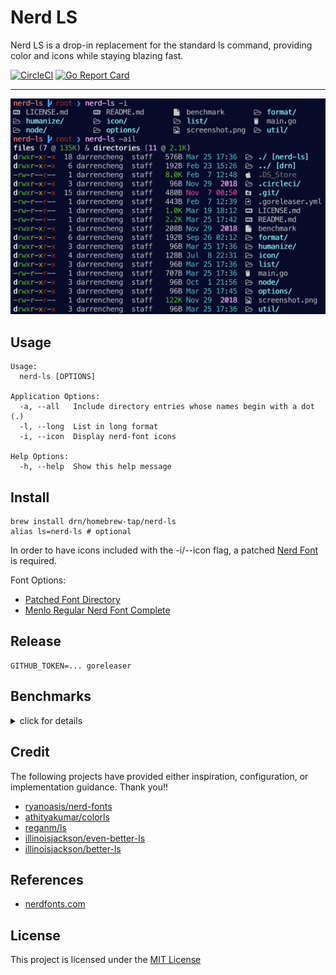 # Nerd LS

Nerd LS is a drop-in replacement for the standard ls command, providing color
and icons while staying blazing fast.

[![CircleCI](https://circleci.com/gh/drn/nerd-ls.svg?style=svg)](https://circleci.com/gh/drn/nerd-ls)
[![Go Report Card](https://goreportcard.com/badge/github.com/drn/nerd-ls)](https://goreportcard.com/report/github.com/drn/nerd-ls)

* * *

<p align="center"><img src="screenshot.png" width="600"></p>

## Usage

```
Usage:
  nerd-ls [OPTIONS]

Application Options:
  -a, --all   Include directory entries whose names begin with a dot (.)
  -l, --long  List in long format
  -i, --icon  Display nerd-font icons

Help Options:
  -h, --help  Show this help message
```

## Install

```
brew install drn/homebrew-tap/nerd-ls
alias ls=nerd-ls # optional
```

In order to have icons included with the -i/--icon flag, a patched
[Nerd Font](http://nerdfonts.com/)
is required.

Font Options:

* [Patched Font Directory](https://github.com/ryanoasis/nerd-fonts#patched-fonts)
* [Menlo Regular Nerd Font Complete](https://github.com/drn/dots/blob/master/fonts/Menlo%20Regular%20Nerd%20Font%20Complete.otf)

## Release

```
GITHUB_TOKEN=... goreleaser
```

## Benchmarks

<details>
<summary>click for details</summary>
<p>

ls
```
❯ hyperfine "ls" --warmup 5
Benchmark #1: ls
  Time (mean ± σ):       1.6 ms ±   0.5 ms    [User: 0.6 ms, System: 0.8 ms]
  Range (min … max):     1.0 ms …   3.3 ms    572 runs
```

[nerd-ls](https://github.com/drn/nerd-ls)
```
❯ hyperfine "nerd-ls" --warmup 5
Benchmark #1: nerd-ls
  Time (mean ± σ):       6.0 ms ±   0.7 ms    [User: 2.4 ms, System: 2.3 ms]
  Range (min … max):     5.0 ms …   8.0 ms    365 runs
```

[exa](https://github.com/ogham/exa)
```
❯ hyperfine "exa" --warmup 5
Benchmark #1: exa
  Time (mean ± σ):       8.5 ms ±   0.7 ms    [User: 4.8 ms, System: 3.0 ms]
  Range (min … max):     7.6 ms …  11.2 ms    252 runs
```

[colorls](https://github.com/athityakumar/colorls)
```
❯ hyperfine "colorls" --warmup 5
Benchmark #1: colorls
  Time (mean ± σ):     387.6 ms ±   3.4 ms    [User: 274.7 ms, System: 103.3 ms]
  Range (min … max):   381.6 ms … 391.0 ms    10 runs
```

</p>
</details>

## Credit

The following projects have provided either inspiration, configuration, or
implementation guidance. Thank you!!

- [ryanoasis/nerd-fonts](https://github.com/ryanoasis/nerd-fonts)
- [athityakumar/colorls](https://github.com/athityakumar/colorls)
- [reganm/ls](https://github.com/reganm/ls)
- [illinoisjackson/even-better-ls](https://github.com/illinoisjackson/even-better-ls)
- [illinoisjackson/better-ls](https://github.com/illinoisjackson/better-ls)

## References

- [nerdfonts.com](http://nerdfonts.com/#cheat-sheet)

## License

This project is licensed under the [MIT License](LICENSE.md)
